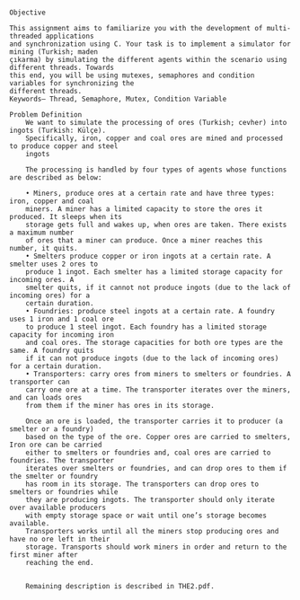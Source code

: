 #
	Objective

	This assignment aims to familiarize you with the development of multi-threaded applications
	and synchronization using C. Your task is to implement a simulator for mining (Turkish; maden
	çıkarma) by simulating the different agents within the scenario using different threads. Towards
	this end, you will be using mutexes, semaphores and condition variables for synchronizing the
	different threads.
	Keywords— Thread, Semaphore, Mutex, Condition Variable

	Problem Definition
		We want to simulate the processing of ores (Turkish; cevher) into ingots (Turkish: Külçe).
		Specifically, iron, copper and coal ores are mined and processed to produce copper and steel
		ingots
		
		The processing is handled by four types of agents whose functions are described as below:
		
		• Miners, produce ores at a certain rate and have three types: iron, copper and coal
		miners. A miner has a limited capacity to store the ores it produced. It sleeps when its
		storage gets full and wakes up, when ores are taken. There exists a maximum number
		of ores that a miner can produce. Once a miner reaches this number, it quits.
		• Smelters produce copper or iron ingots at a certain rate. A smelter uses 2 ores to
		produce 1 ingot. Each smelter has a limited storage capacity for incoming ores. A
		smelter quits, if it cannot not produce ingots (due to the lack of incoming ores) for a
		certain duration.
		• Foundries: produce steel ingots at a certain rate. A foundry uses 1 iron and 1 coal ore
		to produce 1 steel ingot. Each foundry has a limited storage capacity for incoming iron
		and coal ores. The storage capacities for both ore types are the same. A foundry quits
		if it can not produce ingots (due to the lack of incoming ores) for a certain duration.
		• Transporters: carry ores from miners to smelters or foundries. A transporter can
		carry one ore at a time. The transporter iterates over the miners, and can loads ores
		from them if the miner has ores in its storage.
		
		Once an ore is loaded, the transporter carries it to producer (a smelter or a foundry)
		based on the type of the ore. Copper ores are carried to smelters, Iron ore can be carried
		either to smelters or foundries and, coal ores are carried to foundries. The transporter
		iterates over smelters or foundries, and can drop ores to them if the smelter or foundry
		has room in its storage. The transporters can drop ores to smelters or foundries while
		they are producing ingots. The transporter should only iterate over available producers
		with empty storage space or wait until one’s storage becomes available.
		Transporters works until all the miners stop producing ores and have no ore left in their
		storage. Transports should work miners in order and return to the first miner after
		reaching the end.


		Remaining description is described in THE2.pdf.
